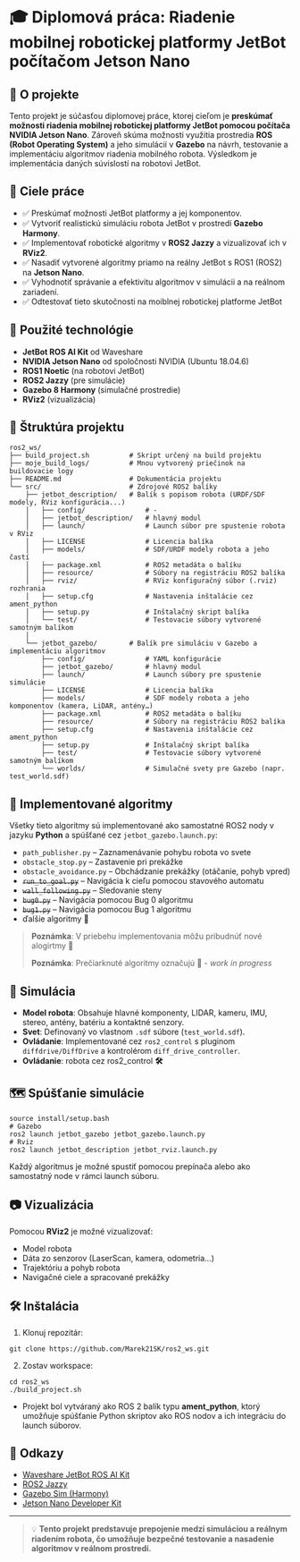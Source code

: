 # 🎓 Diplomová práca: Riadenie mobilnej robotickej platformy JetBot počítačom Jetson Nano

## 📘 O projekte

Tento projekt je súčasťou diplomovej práce, ktorej cieľom je **preskúmať možnosti riadenia mobilnej robotickej platformy JetBot pomocou počítača NVIDIA Jetson Nano**. Zároveň skúma možnosti využitia prostredia **ROS (Robot Operating System)** a jeho simulácií v **Gazebo** na návrh, testovanie a implementáciu algoritmov riadenia mobilného robota. Výsledkom je implementácia daných súvislostí na robotovi JetBot.

## 🎯 Ciele práce

- ✅ Preskúmať možnosti JetBot platformy a jej komponentov.  
- ✅ Vytvoriť realistickú simuláciu robota JetBot v prostredí **Gazebo Harmony**.  
- ✅ Implementovať robotické algoritmy v **ROS2 Jazzy** a vizualizovať ich v **RViz2**.  
- ✅ Nasadiť vytvorené algoritmy priamo na reálny JetBot s ROS1 (ROS2) na **Jetson Nano**.  
- ✅ Vyhodnotiť správanie a efektivitu algoritmov v simulácii a na reálnom zariadení.
- ✅ Odtestovať tieto skutočnosti na moiblnej robotickej platforme JetBot 

## 🧠 Použité technológie

- **JetBot ROS AI Kit** od Waveshare  
- **NVIDIA Jetson Nano** od spoločnosti NVIDIA (Ubuntu 18.04.6)  
- **ROS1 Noetic** (na robotovi JetBot)  
- **ROS2 Jazzy** (pre simulácie)  
- **Gazebo 8 Harmony** (simulačné prostredie)  
- **RViz2** (vizualizácia)   

## 📁 Štruktúra projektu

```
ros2_ws/
├── build_project.sh          # Skript určený na build projektu
├── moje_build_logs/          # Mnou vytvorený priečinok na buildovacie logy
├── README.md                 # Dokumentácia projektu 
└── src/                      # Zdrojové ROS2 balíky
    ├── jetbot_description/   # Balík s popisom robota (URDF/SDF modely, RViz konfigurácia...)
    │   ├── config/               # - 
    │   ├── jetbot_description/   # hlavný modul
    │   ├── launch/               # Launch súbor pre spustenie robota v RViz
    │   ├── LICENSE               # Licencia balíka 
    │   ├── models/               # SDF/URDF modely robota a jeho častí
    │   ├── package.xml           # ROS2 metadáta o balíku
    │   ├── resource/             # Súbory na registráciu ROS2 balíka
    │   ├── rviz/                 # RViz konfiguračný súbor (.rviz) rozhrania
    │   ├── setup.cfg             # Nastavenia inštalácie cez ament_python
    │   ├── setup.py              # Inštalačný skript balíka
    │   └── test/                 # Testovacie súbory vytvorené samotným balíkom
    │
    └── jetbot_gazebo/        # Balík pre simuláciu v Gazebo a implementáciu algoritmov
        ├── config/               # YAML konfigurácie 
        ├── jetbot_gazebo/        # hlavný modul
        ├── launch/               # Launch súbory pre spustenie simulácie
        ├── LICENSE               # Licencia balíka 
        ├── models/               # SDF modely robota a jeho komponentov (kamera, LiDAR, antény…)
        ├── package.xml           # ROS2 metadáta o balíku
        ├── resource/             # Súbory na registráciu ROS2 balíka
        ├── setup.cfg             # Nastavenia inštalácie cez ament_python
        ├── setup.py              # Inštalačný skript balíka
        ├── test/                 # Testovacie súbory vytvorené samotným balíkom
        └── worlds/               # Simulačné svety pre Gazebo (napr. test_world.sdf)
```

## 🐍 Implementované algoritmy

Všetky tieto algoritmy sú implementované ako samostatné ROS2 nody v jazyku **Python** a spúšťané cez `jetbot_gazebo.launch.py`:

- `path_publisher.py` – Zaznamenávanie pohybu robota vo svete
- `obstacle_stop.py` – Zastavenie pri prekážke  
- `obstacle_avoidance.py` – Obchádzanie prekážky (otáčanie, pohyb vpred)  
- ~~`run_to_goal.py`~~ – Navigácia k cieľu pomocou stavového automatu
- ~~`wall_following.py`~~ – Sledovanie steny  
- ~~`bug0.py`~~ – Navigácia pomocou Bug 0 algoritmu  
- ~~`bug1.py`~~ – Navigácia pomocou Bug 1 algoritmu
- ďalšie algoritmy 🐣

> **Poznámka**: V priebehu implementovania môžu pribudnúť nové alogirtmy 🚧
> 
> **Poznámka**: Prečiarknuté algoritmy označujú 🚧 - *work in progress*

## 🤖 Simulácia

- **Model robota**: Obsahuje hlavné komponenty, LIDAR, kameru, IMU, stereo, antény, batériu a kontaktné senzory.  
- **Svet**: Definovaný vo vlastnom `.sdf` súbore (`test_world.sdf`).  
- **Ovládanie**: Implementované cez `ros2_control` s pluginom `diffdrive/DiffDrive` a kontrolérom `diff_drive_controller`.  
- **Ovládanie**: robota cez ros2_control **🛠️**
## 🗺️ Spúšťanie simulácie

```
source install/setup.bash
# Gazebo
ros2 launch jetbot_gazebo jetbot_gazebo.launch.py
# Rviz
ros2 launch jetbot_description jetbot_rviz.launch.py
```

Každý algoritmus je možné spustiť pomocou prepínača alebo ako samostatný node v rámci launch súboru.

## 📷 Vizualizácia

Pomocou **RViz2** je možné vizualizovať:

- Model robota  
- Dáta zo senzorov (LaserScan, kamera, odometria...)  
- Trajektóriu a pohyb robota  
- Navigačné ciele a spracované prekážky  

## 🛠️ Inštalácia

1. Klonuj repozitár:
```
git clone https://github.com/Marek21SK/ros2_ws.git
```

2. Zostav workspace:
```
cd ros2_ws
./build_project.sh
```
- Projekt bol vytváraný ako ROS 2 balík typu **ament_python**, ktorý umožňuje spúšťanie Python skriptov ako ROS nodov a ich integráciu do launch súborov.

## 📝 Odkazy

- [Waveshare JetBot ROS AI Kit](https://www.waveshare.com/wiki/JetBot_ROS_AI_Kit)  
- [ROS2 Jazzy](https://docs.ros.org/en/jazzy/index.html)  
- [Gazebo Sim (Harmony)](https://gazebosim.org/docs/latest/getstarted/)  
- [Jetson Nano Developer Kit](https://developer.nvidia.com/embedded/jetson-nano-developer-kit)  

---

> 💡 **Tento projekt predstavuje prepojenie medzi simuláciou a reálnym riadením robota, čo umožňuje bezpečné testovanie a nasadenie algoritmov v reálnom prostredí.**
> 